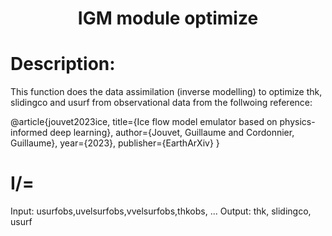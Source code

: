 
### <h1 align="center" id="title">IGM module optimize </h1>

# Description:

This function does the data assimilation (inverse modelling) to optimize thk, 
slidingco and usurf from observational data from the follwoing reference:

@article{jouvet2023ice,
  title={Ice flow model emulator based on physics-informed deep learning},
  author={Jouvet, Guillaume and Cordonnier, Guillaume},
  year={2023},
  publisher={EarthArXiv}
}

# I/=

Input: usurfobs,uvelsurfobs,vvelsurfobs,thkobs, ...
Output: thk, slidingco, usurf
